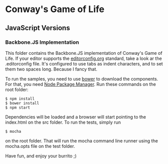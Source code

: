 Conway's Game of Life
===

JavaScript Versions
---

### Backbone.JS Implementation

This folder contains the Backbone.JS implementation of Conway's Game of Life. If your editor supports the [editorconfig.org](http://editorconfig.org) standard, take a look ar the .editorconfig file. It's configured to use tabs as indent characters, and to set them two spaces long. Because I fancy that.

To run the samples, you need to use [bower](http://twitter.github.com/bower/) to download the components. For that, you need [Node Package Manager](https://npmjs.org/). Run these commands on the root folder:

	$ npm install
	$ bower install
	$ npm start

Dependencies will be loaded and a browser will start pointing to the index.html on the src folder.
To run the tests, simply run

	$ mocha

on the root folder. That will run the mocha command line runner using the mocha.opts file on the test folder.

Have fun, and enjoy your burrito ;)
